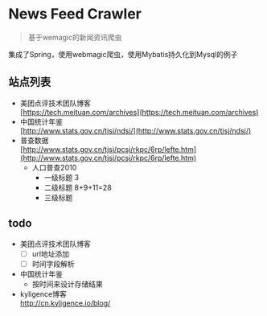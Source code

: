 # News Feed Crawler

> 基于wemagic的新闻资讯爬虫

集成了Spring，使用webmagic爬虫，使用Mybatis持久化到Mysql的例子

## 站点列表

- 美团点评技术团队博客  
[https://tech.meituan.com/archives](https://tech.meituan.com/archives)
- 中国统计年鉴  
[http://www.stats.gov.cn/tjsj/ndsj/](http://www.stats.gov.cn/tjsj/ndsj/)
- 普查数据  
[http://www.stats.gov.cn/tjsj/pcsj/rkpc/6rp/lefte.htm](http://www.stats.gov.cn/tjsj/pcsj/rkpc/6rp/lefte.htm)
    - 人口普查2010
        - 一级标题 3
        - 二级标题 8+9+11=28
        - 三级标题 
## todo

- 美团点评技术团队博客  
    - [ ] url地址添加   
    - [ ] 时间字段解析 
- 中国统计年鉴
    - 按时间来设计存储结果 
- kyligence博客  
http://cn.kyligence.io/blog/ 

